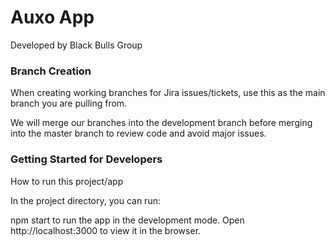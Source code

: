 # Auxo App

Developed by Black Bulls Group


### Branch Creation

When creating working branches for Jira issues/tickets, use this as the main branch you are pulling from.

We will merge our branches into the development branch before merging into the master branch to review code and avoid major issues.

### Getting Started for Developers

How to run this project/app

In the project directory, you can run:

npm start to run the app in the development mode.
Open http://localhost:3000 to view it in the browser.
